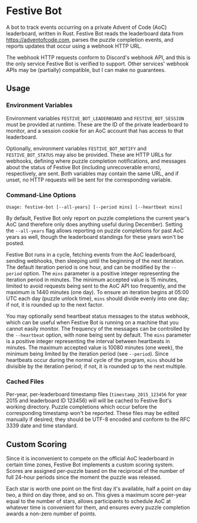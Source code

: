 # Festive Bot

A bot to track events occurring on a private Advent of Code (AoC) leaderboard, written in Rust.
Festive Bot reads the leaderboard data from https://adventofcode.com, parses the puzzle completion events, and reports updates that occur using a webhook HTTP URL.

The webhook HTTP requests conform to Discord's webhook API, and this is the only service Festive Bot is verified to support.
Other services' webhook APIs may be (partially) compatible, but I can make no guarantees.

## Usage

### Environment Variables

Environment variables `FESTIVE_BOT_LEADERBOARD` and `FESTIVE_BOT_SESSION` must be provided at runtime.
These are the ID of the private leaderboard to monitor, and a session cookie for an AoC account that has access to that leaderboard.

Optionally, environment variables `FESTIVE_BOT_NOTIFY` and `FESTIVE_BOT_STATUS` may also be provided.
These are HTTP URLs for webhooks, defining where puzzle completion notifications, and messages about the status of Festive Bot (including unrecoverable errors), respectively, are sent.
Both variables may contain the same URL, and if unset, no HTTP requests will be sent for the corresponding variable.

### Command-Line Options

```
Usage: festive-bot [--all-years] [--period mins] [--heartbeat mins]
```

By default, Festive Bot only report on puzzle completions the current year's AoC (and therefore only does anything useful during December).
Setting the `--all-years` flag allows reporting on puzzle completions for past AoC years as well, though the leaderboard standings for these years won't be posted.

Festive Bot runs in a cycle, fetching events from the AoC leaderboard, sending webhooks, then sleeping until the beginning of the next iteration.
The default iteration period is one hour, and can be modified by the `--period` option.
The `mins` parameter is a positive integer representing the iteration period in minutes.
The minimum accepted value is 15 minutes, limited to avoid requests being sent to the AoC API too frequently, and the maximum is 1440 minutes (one day).
To ensure an iteration begins at 05:00 UTC each day (puzzle unlock time), `mins` should divide evenly into one day; if not, it is rounded up to the next factor.

You may optionally send heartbeat status messages to the status webhook, which can be useful when Festive Bot is running on a machine that you cannot easily monitor.
The frequency of the messages can be controlled by the `--heartbeat` option, with none being sent by default.
The `mins` parameter is a positive integer representing the interval between heartbeats in minutes.
The maximum accepted value is 10080 minutes (one week), the minimum being limited by the iteration period (see `--period`).
Since heartbeats occur during the normal cycle of the program, `mins` should be divisible by the iteration period; if not, it is rounded up to the next multiple.

### Cached Files

Per-year, per-leaderboard timestamp files (`timestamp_2015_123456` for year 2015 and leaderboard ID 123456) will will be cached to Festive Bot's working directory.
Puzzle completions which occur before the corresponding timestamp won't be reported.
These files may be edited manually if desired; they should be UTF-8 encoded and conform to the RFC 3339 date and time standard.

## Custom Scoring

Since it is inconvenient to compete on the official AoC leaderboard in certain time zones, Festive Bot implements a custom scoring system.
Scores are assigned per-puzzle based on the reciprocal of the number of full 24-hour periods since the moment the puzzle was released.

Each star is worth one point on the first day it's available, half a point on day two, a third on day three, and so on.
This gives a maximum score per-year equal to the number of stars, allows participants to schedule AoC at whatever time is convenient for them, and ensures every puzzle completion awards a non-zero number of points.
